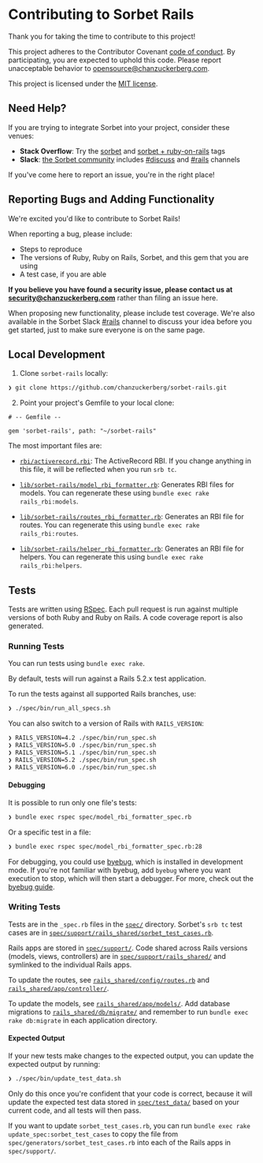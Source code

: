 # Contributing to Sorbet Rails

Thank you for taking the time to contribute to this project!

This project adheres to the Contributor Covenant
[code of conduct](https://github.com/chanzuckerberg/.github/tree/master/CODE_OF_CONDUCT.md).
By participating, you are expected to uphold this code. Please report unacceptable behavior
to opensource@chanzuckerberg.com.

This project is licensed under the [MIT license](LICENSE.md).

## Need Help?

If you are trying to integrate Sorbet into your project, consider these venues:

 * **Stack Overflow**: Try the [sorbet](https://stackoverflow.com/questions/tagged/sorbet)
   and [sorbet + ruby-on-rails](https://stackoverflow.com/questions/tagged/sorbet+ruby-on-rails) tags
 * **Slack**: [the Sorbet community](https://sorbet.org/en/community) includes
   [#discuss](https://sorbet-ruby.slack.com/app_redirect?channel=discuss) and
   [#rails](https://sorbet-ruby.slack.com/app_redirect?channel=rails) channels

If you've come here to report an issue, you're in the right place!

## Reporting Bugs and Adding Functionality

We're excited you'd like to contribute to Sorbet Rails!

When reporting a bug, please include:
 * Steps to reproduce
 * The versions of Ruby, Ruby on Rails, Sorbet, and this gem that you are using
 * A test case, if you are able

**If you believe you have found a security issue, please contact us at security@chanzuckerberg.com**
rather than filing an issue here.

When proposing new functionality, please include test coverage. We're also available in
the Sorbet Slack [#rails](https://sorbet-ruby.slack.com/app_redirect?channel=rails) channel
to discuss your idea before you get started, just to make sure everyone is on the same page.

## Local Development

1. Clone `sorbet-rails` locally:

```sh
❯ git clone https://github.com/chanzuckerberg/sorbet-rails.git
```

2. Point your project's Gemfile to your local clone:

```
# -- Gemfile --

gem 'sorbet-rails', path: "~/sorbet-rails"
```

The most important files are:

 * [`rbi/activerecord.rbi`](rbi/activerecord.rbi): The ActiveRecord RBI.
   If you change anything in this file, it will be reflected when you run `srb tc`.

 * [`lib/sorbet-rails/model_rbi_formatter.rb`](lib/sorbet-rails/model_rbi_formatter.rb):
   Generates RBI files for models. You can regenerate these using `bundle exec rake rails_rbi:models`.

 * [`lib/sorbet-rails/routes_rbi_formatter.rb`](lib/sorbet-rails/routes_rbi_formatter.rb):
   Generates an RBI file for routes. You can regenerate this using `bundle exec rake rails_rbi:routes`.

 * [`lib/sorbet-rails/helper_rbi_formatter.rb`](lib/sorbet-rails/helper_rbi_formatter.rb):
   Generates an RBI file for helpers. You can regenerate this using `bundle exec rake rails_rbi:helpers`.

## Tests

Tests are written using [RSpec](https://rspec.info/). Each pull request is run against
multiple versions of both Ruby and Ruby on Rails. A code coverage report is also generated.

### Running Tests

You can run tests using `bundle exec rake`.

By default, tests will run against a Rails 5.2.x test application.

To run the tests against all supported Rails branches, use:

```sh
❯ ./spec/bin/run_all_specs.sh
```

You can also switch to a version of Rails with `RAILS_VERSION`:

```sh
❯ RAILS_VERSION=4.2 ./spec/bin/run_spec.sh
❯ RAILS_VERSION=5.0 ./spec/bin/run_spec.sh
❯ RAILS_VERSION=5.1 ./spec/bin/run_spec.sh
❯ RAILS_VERSION=5.2 ./spec/bin/run_spec.sh
❯ RAILS_VERSION=6.0 ./spec/bin/run_spec.sh
```

#### Debugging

It is possible to run only one file's tests:
```sh
❯ bundle exec rspec spec/model_rbi_formatter_spec.rb
```
Or a specific test in a file:
```sh
❯ bundle exec rspec spec/model_rbi_formatter_spec.rb:28
```

For debugging, you could use [byebug](https://github.com/deivid-rodriguez/byebug), which is
installed in development mode. If you're not familiar with byebug, add `byebug` where you want
execution to stop, which will then start a debugger. For more, check out the
[byebug guide](https://github.com/deivid-rodriguez/byebug/blob/master/GUIDE.md).

### Writing Tests

Tests are in the `_spec.rb` files in the [`spec/`](spec/) directory. Sorbet's `srb tc` test cases are in [`spec/support/rails_shared/sorbet_test_cases.rb`](spec/support/rails_shared/sorbet_test_cases.rb).

Rails apps are stored in [`spec/support/`](spec/support/). Code shared across Rails versions
(models, views, controllers) are in [`spec/support/rails_shared/`](spec/support/rails_shared/)
and symlinked to the individual Rails apps.

To update the routes, see
[`rails_shared/config/routes.rb`](spec/support/rails_shared/config/routes.rb)
and [`rails_shared/app/controller/`](spec/support/rails_shared/app/controller/).

To update the models, see [`rails_shared/app/models/`](spec/support/rails_shared/app/models/).
Add database migrations to [`rails_shared/db/migrate/`](spec/support/rails_shared/db/migrate/)
and remember to run `bundle exec rake db:migrate` in each application directory.

#### Expected Output

If your new tests make changes to the expected output, you can update the expected output
by running:

```sh
❯ ./spec/bin/update_test_data.sh
```

Only do this once you're confident that your code is correct, because it will update
the expected test data stored in [`spec/test_data/`](spec/test_data/) based on your current
code, and all tests will then pass.

If you want to update `sorbet_test_cases.rb`, you can run `bundle exec rake update_spec:sorbet_test_cases`
to copy the file from `spec/generators/sorbet_test_cases.rb` into each of the Rails apps
in `spec/support/`.
